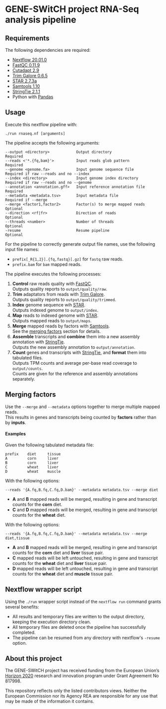 # GENE-SWitCH project RNA-Seq analysis pipeline

## Requirements

The following dependencies are required:

- [Nextflow 20.01.0](https://www.nextflow.io/docs/latest/getstarted.html)
- [FastQC 0.11.9](https://github.com/s-andrews/FastQC)
- [Cutadapt 2.9](https://cutadapt.readthedocs.io/en/stable/installation.html)
- [Trim Galore 0.6.5](https://github.com/FelixKrueger/TrimGalore)
- [STAR 2.7.3a](https://github.com/alexdobin/STAR)
- [Samtools 1.10](https://github.com/samtools/samtools)
- [StringTie 2.1.1](https://github.com/gpertea/stringtie)
- Python with [Pandas](https://pandas.pydata.org/docs/getting_started/install.html#installing-using-your-linux-distribution-s-package-manager)


## Usage

Execute this nextflow pipeline with:

    ./run rnaseq.nf [arguments]

The pipeline accepts the following arguments:

    --output <directory>            Output directory                  Required
    --reads <'*.{fq,bam}'>          Input reads glob pattern          Required
    --genome <genome.fa>            Input genome sequence file        Required if raw --reads and no --index
    --index <directory>             Input genome index directory      Required if raw --reads and no --genome
    --annotation <annotation.gff>   Input reference annotation file   Required
    --metadata <metadata.tsv>       Input metadata file               Required if --merge
    --merge <factor1,factor2>       Factor(s) to merge mapped reads   Optional
    --direction <rf|fr>             Direction of reads                Optional
    --threads <number>              Number of threads                 Optional
    -resume                         Resume pipeline                   Optional

For the pipeline to correctly generate output file names, use the following input file names:
- `prefix[_R{1,2}].{fq,fastq}[.gz]` for `fastq` raw reads.
- `prefix.bam` for `bam` mapped reads.

The pipeline executes the following processes:
1. __Control__ raw reads quality with [FastQC](https://github.com/s-andrews/FastQC).  
   Outputs quality reports to `output/quality/raw`.
2. __Trim__ adaptators from reads with [Trim Galore](https://github.com/FelixKrueger/TrimGalore).  
   Outputs quality reports to `output/quality/trimmed`.
3. __Index__ genome sequence wih [STAR](https://github.com/alexdobin/STAR).  
   Outputs indexed genome to `output/index`.
4. __Map__ reads to indexed genome with [STAR](https://github.com/alexdobin/STAR).  
   Outputs mapped reads to `output/maps`.
5. __Merge__ mapped reads by factors with [Samtools](https://github.com/samtools/samtools).  
   See the [merging factors](#merging-factors) section for details.
6. __Assemble__ transcripts and __combine__ them into a new assembly annotation with [StringTie](https://github.com/gpertea/stringtie).  
   Outputs the new assembly annotation to `output/annotation`.
7. __Count__ genes and transcripts with [StringTie](https://github.com/gpertea/stringtie), and __format__ them into tabulated files.  
   Outputs TPM counts and average per-base read coverage to `output/counts`.  
   Counts are given for the reference and assembly annotations separately.


## Merging factors

Use the `--merge` and `--metadata` options together to merge multiple mapped reads.  
This results in genes and transcripts being counted by __factors__ rather than by __inputs__.

#### Examples

Given the following tabulated metadata file:

    prefix    diet     tissue
    A         corn     liver
    B         corn     liver
    C         wheat    liver
    D         wheat    muscle

With the following options:

    --reads '{A.fq,B.fq,C.fq,D.bam}' --metadata metadata.tsv --merge diet

- __A__ and __B__ mapped reads will be merged, resulting in gene and transcript counts for the __corn__ diet.
- __C__ and __D__ mapped reads will be merged, resulting in gene and transcript counts for the __wheat__ diet.


With the following options:

    --reads '{A.fq,B.fq,C.fq,D.bam}' --metadata metadata.tsv --merge diet,tissue

- __A__ and __B__ mapped reads will be merged, resulting in gene and transcript counts for the __corn__ diet and __liver__ tissue pair.
- __C__ mapped reads will be left untouched, resulting in gene and transcript counts for the __wheat__ diet and __liver__ tissue pair.
- __D__ mapped reads will be left untouched, resulting in gene and transcript counts for the __wheat__ diet and __muscle__ tissue pair.


## Nextflow wrapper script

Using the `./run` wrapper script instead of the `nextflow run` command grants several benefits:
- All results and temporary files are written to the output directory, keeping the execution directory clean.
- All temporary files are deleted once the pipeline has successfully completed.
- The pipeline can be resumed from any directory with nextflow's `-resume` option.


## About this project

The GENE-SWitCH project has received funding from the European Union’s [Horizon 2020](https://ec.europa.eu/programmes/horizon2020/) research and innovation program under Grant Agreement No 817998.

This repository reflects only the listed contributors views. Neither the European Commission nor its Agency REA are responsible for any use that may be made of the information it contains.
